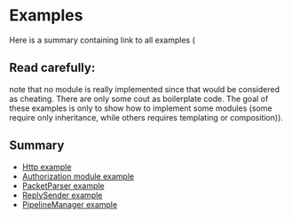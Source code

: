 # Examples

Here is a summary containing link to all examples (

## Read carefully:
note that no module is really implemented since that would be considered as cheating. There are only some cout as
boilerplate code. The goal of these examples is only to show how to implement some modules (some require only inheritance,
while others requires templating or composition)).

## Summary
 * [Http example](HttpListenerExample)
 * [Authorization module example](AuthorizationModuleExample)
 * [PacketParser example](HttpPacketParserExample)
 * [ReplySender example](HttpReplySenderExample)
 * [PipelineManager example](HttpPipelineManagerExample)
